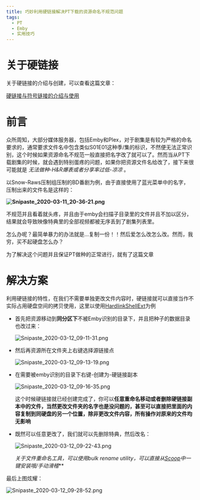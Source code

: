 ```yaml
---
title: 巧妙利用硬链接解决PT下载的资源命名不规范问题
tags:
  - PT
  - Emby
  - 实用技巧
---
```


# 关于硬链接

关于硬链接的介绍与创建，可以查看这篇文章：

[硬链接与符号链接的介绍与使用](/_posts/2020-03-12-硬链接与符号链接的介绍与使用)

# 前言

众所周知，大部分媒体服务器，包括Emby和Plex，对于剧集是有较为严格的命名要求的，通常要求文件名中包含类似S01E01这种季/集的标识，不然便无法正常识别，这个时候如果资源命名不规范一般直接把名字改了就可以了。然而当从PT下载剧集的时候，就会遇到特别蛋疼的问题，如果你把资源文件名给改了，接下来很可能就是 *无法做种-H&R爆表或者分享率过低-凉凉* 。

以Snow-Raws压制组压制的BD番剧为例，由于直接使用了蓝光菜单中的名字，压制出来的文件名是这样的：

**![Snipaste_2020-03-11_20-36-21.png](https://xqhma.oss-cn-hangzhou.aliyuncs.com/image/Snipaste_2020-03-11_20-36-21.png)**

不规范并且看着就头疼，并且由于emby会扫描子目录里的文件并且不加以区分，结果就会导致映像特典里的全部视频都被无序丢到了剧集列表里。

怎么办呢？最简单暴力的办法就是...复制一份！！然后爱怎么改怎么改。然而，我穷，买不起硬盘怎么办？

为了解决这个问题并且保证PT做种的正常进行，就有了这篇文章

# 解决方案

利用硬链接的特性，在我们不需要单独更改文件内容时，硬链接就可以直接当作不实际占用硬盘空间的拷贝使用，这里以使用[HardlinkShellExt](https://www.lanzous.com/i9hi7ri)为例

- 首先把资源移动到**同分区下**不被Emby识别的目录下，并且把种子的数据目录也改过来：

  ![Snipaste_2020-03-12_09-11-31.png](https://xqhma.oss-cn-hangzhou.aliyuncs.com/image/Snipaste_2020-03-12_09-11-31.png)

- 然后再资源所在文件夹上右键选择源链接点

  ![Snipaste_2020-03-12_09-13-19.png](https://xqhma.oss-cn-hangzhou.aliyuncs.com/image/Snipaste_2020-03-12_09-13-19.png)
  
- 在需要被emby识别的目录下右键-创建为-硬链接副本

  ![Snipaste_2020-03-12_09-16-35.png](https://xqhma.oss-cn-hangzhou.aliyuncs.com/image/Snipaste_2020-03-12_09-16-35.png)
  
  这个时候硬链接就已经创建完成了，你可以**任意重命名移动或者删除硬链接副本中的文件，当然更改文件夹的名字也是没问题的，甚至可以直接把里面的内容复制到同硬盘的另一个位置，除非更改文件内容，所有操作对原来的文件均无影响**
  
- 既然可以任意更改了，我们就可以先删除特典，然后改名：

  ![Snipaste_2020-03-12_09-22-43.png](https://xqhma.oss-cn-hangzhou.aliyuncs.com/image/Snipaste_2020-03-12_09-22-43.png)
  
  **关于文件重命名工具，可以使用bulk rename utility，可以直接从[Scoop](/_posts/2020-03-11-Scoop上的软件推荐)中一键安装哦*/手动滑稽***
  
最后上图炫耀：

![Snipaste_2020-03-12_09-28-52.png](https://xqhma.oss-cn-hangzhou.aliyuncs.com/image/Snipaste_2020-03-12_09-28-52.png)